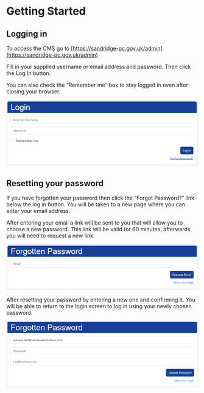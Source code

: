 # Getting Started

## Logging in

To access the CMS go to [https://sandridge-pc.gov.uk/admin](https://sandridge-pc.gov.uk/admin)

Fill in your supplied username or email address and password. Then click the 
Log In button.

You can also check the “Remember me” box to stay logged in even after closing 
your browser.

![Login Screen](images/login-screen.png)

## Resetting your password

If you have forgotten your password then click the “Forgot Password?” link below the log in button. You will be taken to a new page where you can enter your email address.

After entering your email a link will be sent to you that will allow you to choose a new password. This link will be valid for 60 minutes, afterwards you will need to request a new link.

![Forgot Password Screen](images/forgot-password.png)

After resetting your password by entering a new one and confirming it. You will be able to return to the login screen to log in using your newly chosen password.

![Forgot Password Screen](images/reset-password.png)